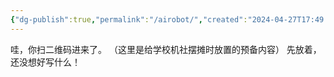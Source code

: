 ```yaml
---
{"dg-publish":true,"permalink":"/airobot/","created":"2024-04-27T17:49:07.744+08:00","updated":"2024-04-27T18:41:26.112+08:00"}
---
```


哇，你扫二维码进来了。
（这里是给学校机社摆摊时放置的预备内容）
先放着，还没想好写什么！